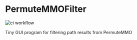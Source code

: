 # PermuteMMOFilter
![ci workflow](https://github.com/darkenzee/PermuteMMOFilter/actions/workflows/ci.yml/badge.svg)

Tiny GUI program for filtering path results from PermuteMMO
